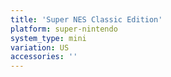 ```yaml
---
title: 'Super NES Classic Edition'
platform: super-nintendo
system_type: mini
variation: US
accessories: ''
---
```

